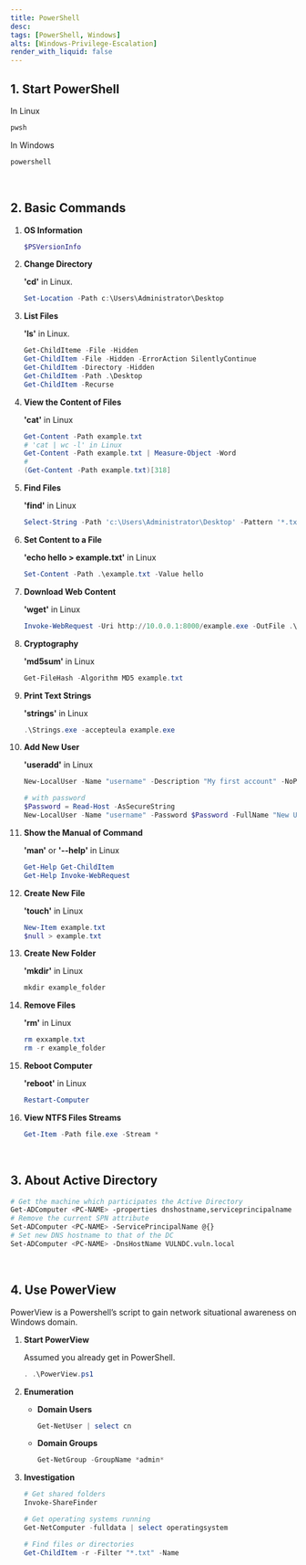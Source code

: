 ```yaml
---
title: PowerShell
desc: 
tags: [PowerShell, Windows]
alts: [Windows-Privilege-Escalation]
render_with_liquid: false
---
```


## 1. Start PowerShell

In Linux

```sh
pwsh
```

In Windows

```sh
powershell
```

<br />

## 2. Basic Commands

1. **OS Information**

    ```powershell
    $PSVersionInfo
    ```

2. **Change Directory**

    **'cd'** in Linux.

    ```powershell
    Set-Location -Path c:\Users\Administrator\Desktop
    ```

3. **List Files**

    **'ls'** in Linux.

    ```powershell
    Get-ChildIteme -File -Hidden
    Get-ChildItem -File -Hidden -ErrorAction SilentlyContinue
    Get-ChildItem -Directory -Hidden
    Get-ChildItem -Path .\Desktop
    Get-ChildItem -Recurse
    ```

4. **View the Content of Files**

    **'cat'** in Linux

    ```powershell
    Get-Content -Path example.txt
    # 'cat | wc -l' in Linux
    Get-Content -Path example.txt | Measure-Object -Word
    # 
    (Get-Content -Path example.txt)[318]
    ```

5. **Find Files**

    **'find'** in Linux

    ```powershell
    Select-String -Path 'c:\Users\Administrator\Desktop' -Pattern '*.txt'
    ```

6. **Set Content to a File**

    **'echo hello > example.txt'** in Linux

    ```powershell
    Set-Content -Path .\example.txt -Value hello
    ```

7. **Download Web Content**

    **'wget'** in Linux

    ```powershell
    Invoke-WebRequest -Uri http://10.0.0.1:8000/example.exe -OutFile .\example.exe
    ```

8. **Cryptography**

    **'md5sum'** in Linux

    ```powershell
    Get-FileHash -Algorithm MD5 example.txt
    ```

9. **Print Text Strings**

    **'strings'** in Linux

    ```powershell
    .\Strings.exe -accepteula example.exe
    ```

10. **Add New User**

    **'useradd'** in Linux

    ```powershell
    New-LocalUser -Name "username" -Description "My first account" -NoPassword

    # with password
    $Password = Read-Host -AsSecureString
    New-LocalUser -Name "username" -Password $Password -FullName "New User" -Description "My first account"
    ```

11. **Show the Manual of Command**

    **'man'** or **'--help'** in Linux

    ```powershell
    Get-Help Get-ChildItem
    Get-Help Invoke-WebRequest
    ```

12. **Create New File**

    **'touch'** in Linux

    ```powershell
    New-Item example.txt
    $null > example.txt
    ```

13. **Create New Folder**

    **'mkdir'** in Linux

    ```powershell
    mkdir example_folder
    ```

14. **Remove Files**

    **'rm'** in Linux

    ```powershell
    rm exxample.txt
    rm -r example_folder
    ```

15. **Reboot Computer**

    **'reboot'** in Linux

    ```powershell
    Restart-Computer
    ```

16. **View NTFS Files Streams**

    ```powershell
    Get-Item -Path file.exe -Stream *
    ```

<br />

## 3. About Active Directory

```sh
# Get the machine which participates the Active Directory
Get-ADComputer <PC-NAME> -properties dnshostname,serviceprincipalname
# Remove the current SPN attribute
Set-ADComputer <PC-NAME> -ServicePrincipalName @{}
# Set new DNS hostname to that of the DC
Set-ADComputer <PC-NAME> -DnsHostName VULNDC.vuln.local
```

<br />

## 4. Use PowerView

PowerView is a Powershell’s script to gain network situational awareness on Windows domain.

1. **Start PowerView**

    Assumed you already get in PowerShell.

    ```powershell
    . .\PowerView.ps1
    ```

2. **Enumeration**

    - **Domain Users**

        ```powershell
        Get-NetUser | select cn
        ```

    - **Domain Groups**

        ```powershell
        Get-NetGroup -GroupName *admin*
        ```

3. **Investigation**

    ```powershell
    # Get shared folders
    Invoke-ShareFinder

    # Get operating systems running
    Get-NetComputer -fulldata | select operatingsystem

    # Find files or directories
    Get-ChildItem -r -Filter "*.txt" -Name
    ```